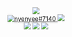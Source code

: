<div align="center">
	<a href="https://facebook.com/Anmol-Baranwal"><img src="https://img.shields.io/badge/facebook-69957B?style=for-the-badge&logo=facebook&logoColor=0A0209" /></a> 
	<br>
	<a href="https://discordapp.com/users/776749637826117699"><img src="https://img.shields.io/badge/Discord-ffffff?style=for-the-badge&logo=discord&logoColor=69957B" alt="nyenyee#7140" >
	<a href="https://www.tiktok.com/"><img src="https://img.shields.io/badge/tiktok-ffffff?style=for-the-badge&logo=tiktok&logoColor=69957B" /></a>
	<br>
	<a href="https://www.gmail.com/anmolbaranwal"><img src="https://img.shields.io/badge/gmail-69957B?style=for-the-badge&logo=gmail&logoColor=ffffff" ></a>
	<a href="https://instagram.com/Anmol-Baranwal"><img src="https://img.shields.io/badge/instagram-69957B?style=for-the-badge&logo=instagram&logoColor=ffffff" /></a>
	<a href="https://youtube.com/itsnemoo"><img src="https://img.shields.io/badge/youtube-69957B?style=for-the-badge&logo=youtube&logoColor=ffffff" ></a>
</div>
